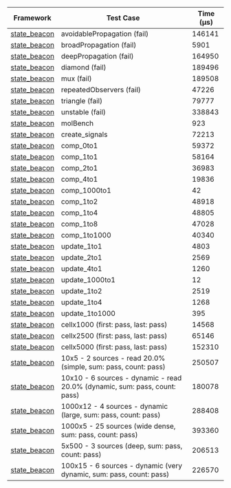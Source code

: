 | Framework | Test Case | Time (μs) |
| --- | --- | --- |
| [state_beacon](https://github.com/jinyus/dart_beacon) | avoidablePropagation (fail) | 146141 |
| [state_beacon](https://github.com/jinyus/dart_beacon) | broadPropagation (fail) | 5901 |
| [state_beacon](https://github.com/jinyus/dart_beacon) | deepPropagation (fail) | 164950 |
| [state_beacon](https://github.com/jinyus/dart_beacon) | diamond (fail) | 189496 |
| [state_beacon](https://github.com/jinyus/dart_beacon) | mux (fail) | 189508 |
| [state_beacon](https://github.com/jinyus/dart_beacon) | repeatedObservers (fail) | 47226 |
| [state_beacon](https://github.com/jinyus/dart_beacon) | triangle (fail) | 79777 |
| [state_beacon](https://github.com/jinyus/dart_beacon) | unstable (fail) | 338843 |
| [state_beacon](https://github.com/jinyus/dart_beacon) | molBench | 923 |
| [state_beacon](https://github.com/jinyus/dart_beacon) | create_signals | 72213 |
| [state_beacon](https://github.com/jinyus/dart_beacon) | comp_0to1 | 59372 |
| [state_beacon](https://github.com/jinyus/dart_beacon) | comp_1to1 | 58164 |
| [state_beacon](https://github.com/jinyus/dart_beacon) | comp_2to1 | 36983 |
| [state_beacon](https://github.com/jinyus/dart_beacon) | comp_4to1 | 19836 |
| [state_beacon](https://github.com/jinyus/dart_beacon) | comp_1000to1 | 42 |
| [state_beacon](https://github.com/jinyus/dart_beacon) | comp_1to2 | 48918 |
| [state_beacon](https://github.com/jinyus/dart_beacon) | comp_1to4 | 48805 |
| [state_beacon](https://github.com/jinyus/dart_beacon) | comp_1to8 | 47028 |
| [state_beacon](https://github.com/jinyus/dart_beacon) | comp_1to1000 | 40340 |
| [state_beacon](https://github.com/jinyus/dart_beacon) | update_1to1 | 4803 |
| [state_beacon](https://github.com/jinyus/dart_beacon) | update_2to1 | 2569 |
| [state_beacon](https://github.com/jinyus/dart_beacon) | update_4to1 | 1260 |
| [state_beacon](https://github.com/jinyus/dart_beacon) | update_1000to1 | 12 |
| [state_beacon](https://github.com/jinyus/dart_beacon) | update_1to2 | 2519 |
| [state_beacon](https://github.com/jinyus/dart_beacon) | update_1to4 | 1268 |
| [state_beacon](https://github.com/jinyus/dart_beacon) | update_1to1000 | 395 |
| [state_beacon](https://github.com/jinyus/dart_beacon) | cellx1000 (first: pass, last: pass) | 14568 |
| [state_beacon](https://github.com/jinyus/dart_beacon) | cellx2500 (first: pass, last: pass) | 65146 |
| [state_beacon](https://github.com/jinyus/dart_beacon) | cellx5000 (first: pass, last: pass) | 152310 |
| [state_beacon](https://github.com/jinyus/dart_beacon) | 10x5 - 2 sources - read 20.0% (simple, sum: pass, count: pass) | 250507 |
| [state_beacon](https://github.com/jinyus/dart_beacon) | 10x10 - 6 sources - dynamic - read 20.0% (dynamic, sum: pass, count: pass) | 180078 |
| [state_beacon](https://github.com/jinyus/dart_beacon) | 1000x12 - 4 sources - dynamic (large, sum: pass, count: pass) | 288408 |
| [state_beacon](https://github.com/jinyus/dart_beacon) | 1000x5 - 25 sources (wide dense, sum: pass, count: pass) | 393360 |
| [state_beacon](https://github.com/jinyus/dart_beacon) | 5x500 - 3 sources (deep, sum: pass, count: pass) | 206513 |
| [state_beacon](https://github.com/jinyus/dart_beacon) | 100x15 - 6 sources - dynamic (very dynamic, sum: pass, count: pass) | 226570 |
